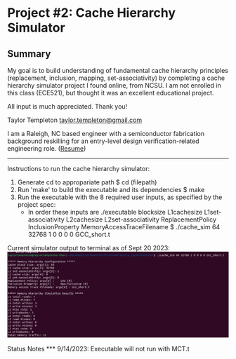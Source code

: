 # Project #2: Cache Hierarchy Simulator

## Summary
My goal is to build understanding of fundamental cache hierarchy principles (replacement, inclusion, mapping, set-associativity) by completing a cache hierarchy simulator project I found online, from NCSU.  I am not enrolled in this class (ECE521), but thought it was an excellent educational project.

All input is much appreciated.  Thank you!

Taylor Templeton
taylor.templeton@gmail.com

I am a Raleigh, NC based engineer with a semiconductor fabrication background reskilling for an entry-level design verification-related engineering role. ([Resume](https://github.com/taylortempleton/VerificationPractice_SimpleCPU/blob/main/Docs/2023_09_Sept_20_TaylorTempleton.pdf))

-----------------

Instructions to run the cache hierarchy simulator:

1. Generate cd to appropariate path
   $ cd (filepath)
3. Run 'make' to build the executable and its dependencies
   $  make
4. Run the executable with the 8 required user inputs, as specified by the project spec:
     * In order these inputs are ./executable blocksize L1cachesize L1set-associativity L2cachesize L2set-associativity ReplacementPolicy InclusionProperty MemoryAccessTraceFilename
   $  ./cache_sim 64 32768 1 0 0 0 0 GCC_short.t

Current simulator output to terminal as of Sept 20 2023:
![](https://github.com/taylortempleton/CacheHierarchySimulator/blob/main/Docs/TerminalOutput_Sept20_2023.png)

Status Notes
*** 9/14/2023: Executable will not run with MCT.t 
